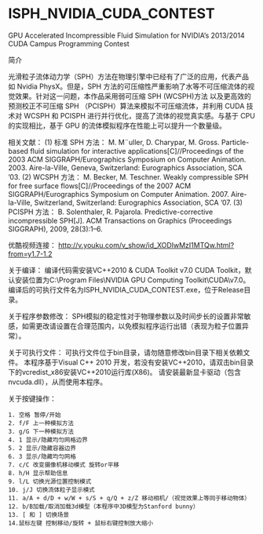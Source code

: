 ISPH_NVIDIA_CUDA_CONTEST
========================

GPU Accelerated Incompressible Fluid Simulation for NVIDIA’s 2013/2014 CUDA Campus Programming Contest

简介

光滑粒子流体动力学（SPH）方法在物理引擎中已经有了广泛的应用，代表产品如 Nvidia PhysX。但是，SPH 方法的可压缩性严重影响了水等不可压缩流体的视觉效果。针对这一问题，本作品采用弱可压缩 SPH (WCSPH)方法 以及更高效的预测校正不可压缩 SPH （PCISPH）算法来模拟不可压缩流体，并利用 CUDA 技术对 WCSPH 和 PCISPH 进行并行优化，提高了流体的视觉真实感。与基于 CPU 的实现相比，基于 GPU 的流体模拟程序在性能上可以提升一个数量级。

相关文献：
(1) 标准 SPH 方法：
M. M¨uller, D. Charypar, M. Gross. Particle-based fluid simulation for interactive applications[C]//Proceedings of the 2003 ACM SIGGRAPH/Eurographics Symposium on Computer Animation. 2003. Aire-la-Ville, Geneva, Switzerland: Eurographics Association, SCA ’03.
(2) WCSPH 方法：
M. Becker, M. Teschner. Weakly compressible SPH for free surface flows[C]//Proceedings of the 2007 ACM SIGGRAPH/Eurographics Symposium on Computer Animation. 2007. Aire-la-Ville, Switzerland, Switzerland: Eurographics Association, SCA ’07.
(3) PCISPH 方法：
B. Solenthaler, R. Pajarola. Predictive-corrective incompressible SPH[J]. ACM Transactions on Graphics (Proceedings SIGGRAPH), 2009, 28(3):1–6.


优酷视频连接：
    http://v.youku.com/v_show/id_XODIwMzI1MTQw.html?from=y1.7-1.2

    
关于编译：
    编译代码需安装VC++2010 & CUDA Toolkit v7.0 CUDA Toolkit，默认安装位置为C:\Program Files\NVIDIA GPU Computing Toolkit\CUDA\v7.0。
    编译后的可执行文件名为ISPH_NVIDIA_CUDA_CONTEST.exe，位于Release目录。


关于程序参数修改：
    SPH模拟的稳定性对于物理参数以及时间步长的设置非常敏感，如需更改请设置在合理范围内，以免模拟程序运行出错（表现为粒子位置异常）。
    
    
关于可执行文件：
    可执行文件位于bin目录，请勿随意修改bin目录下相关依赖文件。
    本程序基于Visual C++ 2010 开发，若没有安装VC++2010，请双击bin目录下的vcredist_x86安装VC++2010运行库(X86)。
    请安装最新显卡驱动（包含nvcuda.dll），从而使用本程序。
    

关于按键操作：

    1. 空格 暂停/开始
    2. f/F 上一种模拟方法
    3. g/G 下一种模拟方法  
    4. 1 显示/隐藏均匀网格边界
    5. 2 显示/隐藏容器边界
    6. 3 显示/隐藏均匀网格
    7. c/C 改变摄像机移动模式 旋转or平移
    8. h/H 显示帮助信息
    9. l/L 切换光源位置控制模式
    10. j/J 切换流体粒子显示模式
    11. a/A + d/D + w/W + s/S + q/Q + z/Z 移动相机/（视觉效果上等同于移动物体）
    12. b/B加载/取消加载3d模型（本程序中3D模型为Stanford bunny）
    13. [ 和 ] 切换场景 
    14.鼠标左键 控制移动/旋转 + 鼠标右键控制放大缩小
    
    
    



